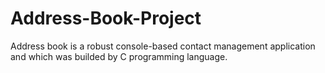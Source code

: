 # Address-Book-Project
Address book is a robust console-based contact management application and which was builded by C programming language. 

